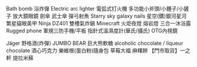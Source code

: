 Bath bomb 浴炸彈
Electric arc lighter 電弧式打火機
多功能小斧頭/小錘子/小鏟子
放大鏡眼鏡
劍傘 武士傘
彈弓射魚
Starry sky galaxy nails 星空(鑽)銀河星河繁星貓眼美甲
Ninja DZ401 雙槽氣炸鍋
Minecraft 火炬夜燈
熔岩燈
三合一沐浴露
Rugged phone 軍規三防手機/平板
指針式溫濕度計(華氏/攝氏)
OTG內視鏡

Jäger 野格酒(炸彈)
JUMBO BEAR 巨大熊軟糖
alcoholic chocolate / liqueur chocolate 酒心巧克力
樂維根(蛋白粉)隨身包
草莓大福
麻糬餅
【門市取貨】一之軒 提拉米蘇
